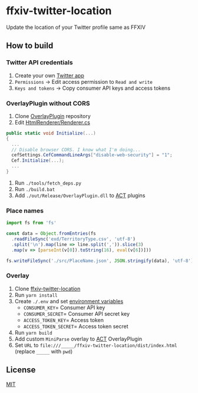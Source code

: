 # ffxiv-twitter-location

Update the location of your Twitter profile same as FFXIV

## How to build

### Twitter API credentials

1. Create your own [Twitter app](https://developer.twitter.com/apps)
1. `Permissions` → Edit access permission to `Read and write`
1. `Keys and tokens` → Copy consumer API keys and access tokens

### OverlayPlugin without CORS

1. Clone [OverlayPlugin](https://github.com/ngld/OverlayPlugin) repository
1. Edit [HtmlRenderer/Renderer.cs](https://github.com/ngld/OverlayPlugin/blob/b71797f9c98eb02379a9a5f836d7210fc5cc76dd/HtmlRenderer/Renderer.cs#L447) 
```cs
public static void Initialize(...)
{
  ...
  // Disable browser CORS. I know what I'm doing...
  cefSettings.CefCommandLineArgs["disable-web-security"] = "1";
  Cef.Initialize(...);
  ...
}
```
1. Run `./tools/fetch_deps.py`
1. Run `./build.bat`
1. Add `./out/Release/OverlayPlugin.dll` to [ACT](https://advancedcombattracker.com) plugins

### Place names

```js
import fs from 'fs'

const data = Object.fromEntries(fs
  .readFileSync('exd/TerritoryType.csv', 'utf-8')
  .split('\n').map(line => line.split(',')).slice(3)
  .map(v => [parseInt(v[0]).toString(16), eval(v[6])]))

fs.writeFileSync('./src/PlaceName.json', JSON.stringify(data), 'utf-8')
```

### Overlay

1. Clone [ffxiv-twitter-location](https://github.com/ChalkPE/ffxiv-twitter-location)
1. Run `yarn install`
1. Create `./.env` and set [environment variables](https://parceljs.org/env.html)
    - `CONSUMER_KEY`= Consumer API key
    - `CONSUMER_SECRET`= Consumer API secret key
    - `ACCESS_TOKEN_KEY`= Access token
    - `ACCESS_TOKEN_SECRET`= Access token secret
1. Run `yarn build`
1. Add custom `MiniParse` overlay to [ACT](https://advancedcombattracker.com) OverlayPlugin
1. Set `URL` to `file:///_____/ffxiv-twitter-location/dist/index.html` (replace `_____` with `pwd`)

## License
[MIT](LICENSE)